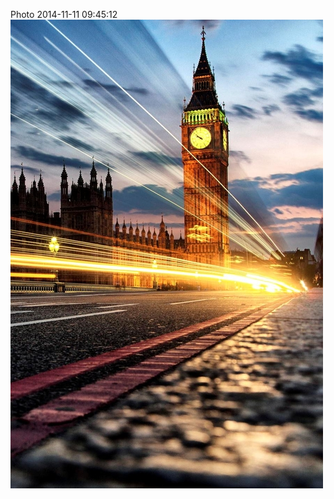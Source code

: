 <!--
title: Photo 2014-11-11 09:45:12
date: Tue Nov 11 2014 09:45:12 GMT+0000 (Greenwich Mean Time)
tags: 
-->
Photo 2014-11-11 09:45:12
![](102352045252-0.jpg)
